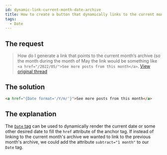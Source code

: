 ```yaml
---
id: dynamic-link-current-month-date-archive
title: How to create a button that dynamically links to the current month's posts
tags:
  - Date
---
```

## The request

> How do I generate a link that points to the current month’s archive (so the month during the month of May the link would be something like `<a href="/2022/05/">See more posts from this month</a>`. [View original thread](https://discourse.tangible.one/t/dynamic-link-to-the-latest-archive-month/630)

## The solution

```html
<a href="{Date format='/Y/m/'}">See more posts from this month</a>
```

## The explanation

The [`Date` tag](/docs/learning-guides/dynamic-tags/date) can be used to dynamically render the current date or some other desired date to fill the `href` attribute of the anchor tag. If instead of linking to the current month's archive we wanted to link to the previous month's archive, we could add the attribute `subtract="1 month"` to our `Date` tag.